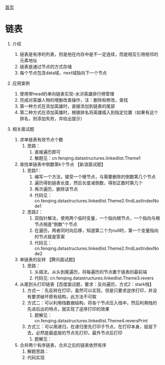 [首页](../README.md)
# 链表
1. 介绍
    1. 链表是有序的列表，但是他在内存中是不一定连续，而是相互引用相邻的元素地址
    2. 链表是通过节点的方式存储
    3. 每个节点包含data域，next域指向下一个节点
    
2. 应用案例
    1. 使用带head的单向链表实现-水浒英雄排行榜管理
    2. 完成对英雄人物的增删改查操作，注：删除和修改，查找
    3. 第一种方式在添加英雄时，直接添加到链表的尾部
    4. 第二种方式在添加英雄时，根据排名将英雄插入到指定位置（如果有这个排名，则添加失败，并给出提示）
   
3. 相关面试题
   1. 求单链表有效节点个数
      1. 思路：
         1. 直接遍历即可
         2. 解题见：cn.fenqing.datastructures.linkedlist.Theme1
   2. 查找单链表中倒数第k个节点 【新浪面试题】
      1. 思路1：
         1. 编写一个方法，接受一个根节点，与需要删除的倒数第几个节点
         2. 遍历得到链表长度，然后长度减倒数，得到正数时第几个
         3. 再次遍历，删除该节点
         4. 代码见：cn.fenqing.datastructures.linkedlist.Theme2.findLastIndexNode1
      2. 思路2：
         1. 双指针解法，使用两个临时变量，一个指向根节点，一个指向与根节点相差“倒数”个节点
         2. 在遍历，两者同时向后移，知道第二个为null时，第一个变量指向的节点就是答案
         3. 代码见：cn.fenqing.datastructures.linkedlist.Theme2.findLastIndexNode2
   3. 单链表的反转 【腾讯面试题】
      1. 思路：
         1. 头插法，从头到尾遍历，将每遍历的节点置于链表的最前端
         2. 代码见: cn.fenqing.datastructures.linkedlist.Theme3.revers
   4. 从尾到头打印链表【百度面试题，要求：反向遍历，方式2：stark栈】
      1. 方式一：先反转在打印，虽然可以实现，但是只要求逆序打印，并没有要求破坏原有结构，此方法不可取
      2. 方式二：可以利用栈数据结构，将各个节点压入栈中，然后利用栈的先进后出的特点，就实现了逆序打印的效果
         1. 题解见：cn.fenqing.datastructures.linkedlist.Theme4.reversPrint
      3. 方式三：可以用递归，在递归里先打印子节点，在打印本身，层层下去，必然是最底层的节点先打印，最外节点后打印
         1. 题解见： 
   5. 合并两个有序链表，合并之后的链表依然有序
      1. 解题思路：
      2. 代码实现